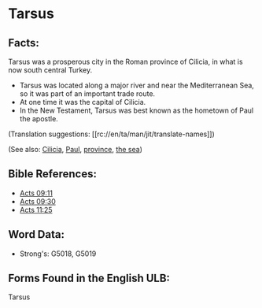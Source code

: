 # Tarsus

## Facts:

Tarsus was a prosperous city in the Roman province of Cilicia, in what is now south central Turkey.

* Tarsus was located along a major river and near the Mediterranean Sea, so it was part of an important trade route.
* At one time it was the capital of Cilicia.
* In the New Testament, Tarsus was best known as the hometown of Paul the apostle.

(Translation suggestions: [[rc://en/ta/man/jit/translate-names]])

(See also: [Cilicia](../names/cilicia.md), [Paul](../names/paul.md), [province](../other/province.md), [the sea](../names/mediterranean.md))

## Bible References:

* [Acts 09:11](rc://en/tn/help/act/09/11)
* [Acts 09:30](rc://en/tn/help/act/09/30)
* [Acts 11:25](rc://en/tn/help/act/11/25)

## Word Data:

* Strong's: G5018, G5019

## Forms Found in the English ULB:

Tarsus
